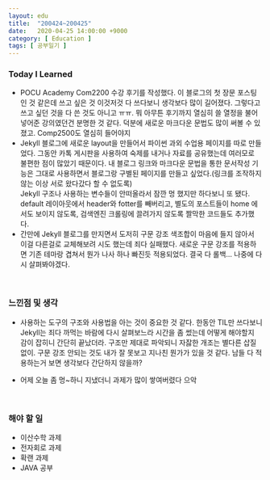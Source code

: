 ```yaml
---
layout: edu
title:  "200424~200425"
date:   2020-04-25 14:00:00 +9000
category: [ Education ]
tags: [ 공부일기 ]
---
```


### Today I Learned
* POCU Academy Com2200 수강 후기를 작성했다. 이 블로그의 첫 장문 포스팅인 것 같은데 쓰고 싶은 것 이것저것 다 쓰다보니 생각보다 많이 길어졌다. 그렇다고 쓰고 싶던 것을 다 쓴 것도 아니고 ㅠㅠ. 뭐 아무튼 후기까지 열심히 쓸 열정을 불어넣어준 강의였던건 분명한 것 같다. 덕분에 새로운 마크다운 문법도 많이 써볼 수 있졌고. Comp2500도 열심히 들어야지
* Jekyll 블로그에 새로운 layout을 만들어서 파이썬 과외 수업용 페이지를 따로 만들었다. 그동안 카톡 게시판을 사용하여 숙제를 내거나 자료를 공유했는데 여러모로 불편한 점이 많았기 때문이다. 내 블로그 링크와 마크다운 문법을 통한 문서작성 기능은 그대로 사용하면서 블로그랑 구별된 페이지를 만들고 싶었다.(링크를 조작하지 않는 이상 서로 왔다갔다 할 수 없도록)   
Jekyll 구조나 사용하는 변수들이 안떠올라서 잠깐 멍 했지만 하다보니 또 됐다. default 레이아웃에서 header와 fotter를 빼버리고, 별도의 포스트들이 home 에서도 보이지 않도록, 검색엔진 크롤링에 끌려가지 않도록 짤막한 코드들도 추가했다.
* 간만에 Jekyll 블로그를 만지면서 도저히 구문 강조 색조합이 마음에 들지 않아서 이걸 다른걸로 교체해보려 시도 했는데 죄다 실패했다. 새로운 구문 강조를 적용하면 기존 테마랑 겹쳐서 뭔가 나사 하나 빠진듯 적용되었다. 결국 다 롤백... 나중에 다시 살펴봐야겠다.

<br>

### 느낀점 및 생각
* 사용하는 도구의 구조와 사용법을 아는 것이 중요한 것 같다. 한동안 TIL만 쓰다보니 Jekyll는 죄다 까먹는 바람에 다시 살펴보느라 시간을 좀 썼는데 어떻게 해야할지 감이 잡히니 간단히 끝났더라. 구조만 제대로 파악되니 자잟한 개조는 별다른 삽질 없이. 구문 강조 안되는 것도 내가 잘 못보고 지나친 뭔가가 있을 것 같다. 남들 다 적용하는거 보면 생각보다 간단하지 않을까?

* 어제 오늘 좀 멍~하니 지냈더니 과제가 많이 쌓여버렸다 으악

<br>

### 해야 할 일
* 이산수학 과제
* 전자회로 과제
* 확랜 과제
* JAVA 공부
